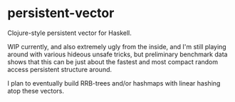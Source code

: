persistent-vector
=================

Clojure-style persistent vector for Haskell.

WIP currently, and also extremely ugly from the inside, and I'm still playing around with various hideous unsafe tricks, but preliminary benchmark data shows that this can be just about the fastest and most compact random access persistent structure around.

I plan to eventually build RRB-trees and/or hashmaps with linear hashing atop these vectors. 
